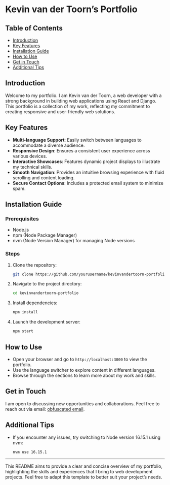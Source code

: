 # Kevin van der Toorn’s Portfolio

## Table of Contents
- [Introduction](#introduction)
- [Key Features](#key-features)
- [Installation Guide](#installation-guide)
- [How to Use](#how-to-use)
- [Get in Touch](#get-in-touch)
- [Additional Tips](#additional-tips)

## Introduction
Welcome to my portfolio. I am Kevin van der Toorn, a web developer with a strong background in building web applications using React and Django. This portfolio is a collection of my work, reflecting my commitment to creating responsive and user-friendly web solutions.

## Key Features
- **Multi-language Support**: Easily switch between languages to accommodate a diverse audience.
- **Responsive Design**: Ensures a consistent user experience across various devices.
- **Interactive Showcases**: Features dynamic project displays to illustrate my technical skills.
- **Smooth Navigation**: Provides an intuitive browsing experience with fluid scrolling and content loading.
- **Secure Contact Options**: Includes a protected email system to minimize spam.

## Installation Guide

### Prerequisites
- Node.js
- npm (Node Package Manager)
- nvm (Node Version Manager) for managing Node versions

### Steps
1. Clone the repository:
   ```bash
   git clone https://github.com/yourusername/kevinvandertoorn-portfolio.git
   ```
2. Navigate to the project directory:
   ```bash
   cd kevinvandertoorn-portfolio
   ```
3. Install dependencies:
   ```bash
   npm install
   ```
4. Launch the development server:
   ```bash
   npm start
   ```

## How to Use
- Open your browser and go to `http://localhost:3000` to view the portfolio.
- Use the language switcher to explore content in different languages.
- Browse through the sections to learn more about my work and skills.

## Get in Touch
I am open to discussing new opportunities and collaborations. Feel free to reach out via email: [obfuscated email](mailto:kevin@example.com).

## Additional Tips
- If you encounter any issues, try switching to Node version 16.15.1 using nvm:
  ```bash
  nvm use 16.15.1
  ```

---

This README aims to provide a clear and concise overview of my portfolio, highlighting the skills and experiences that I bring to web development projects. Feel free to adapt this template to better suit your project’s needs.